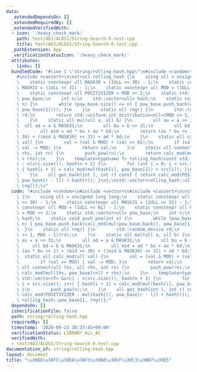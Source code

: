 ```yaml
---
data:
  _extendedDependsOn: []
  _extendedRequiredBy: []
  _extendedVerifiedWith:
  - icon: ':heavy_check_mark:'
    path: test/AOJ/ALDS1/String-Search-0.test.cpp
    title: test/AOJ/ALDS1/String-Search-0.test.cpp
  _pathExtension: hpp
  _verificationStatusIcon: ':heavy_check_mark:'
  attributes:
    links: []
  bundledCode: "#line 1 \"string/rolling-hash.hpp\"\n#include <random>\n#include <vector>\n\
    #include <cassert>\n\nstruct rolling_hash {\n    using ull = unsigned long long;\n\
    \    static constexpr ull MASK30 = (1ULL << 30) - 1;\n    static constexpr ull\
    \ MASK31 = (1ULL << 31) - 1;\n    static constexpr ull MOD = (1ULL << 61) - 1;\n\
    \    static constexpr ull POSITIVIZER = MOD << 2;\n    static std::vector<ull>\
    \ pow_base;\n    int n;\n    std::vector<ull> hash;\n    static void push_pow(int\
    \ n) {\n        while (pow_base.size() <= n) { pow_base.push_back(calc_mod(mul(pow_base.back(),\
    \ pow_base[1]))); }\n    }\n    static ull rng() {\n        std::random_device\
    \ rd;\n        return std::uniform_int_distribution<ull>(MOD >> 1, MOD - 1)(rd);\n\
    \    }\n    static ull mul(ull a, ull b) {\n        ull au = a >> 31;\n      \
    \  ull ad = a & MASK31;\n        ull bu = b >> 31;\n        ull bd = b & MASK31;\n\
    \        ull mid = ad * bu + au * bd;\n        return (au * bu << 1) + (mid >>\
    \ 30) + ((mid & MASK30) << 31) + ad * bd;\n    }\n    static ull calc_mod(ull\
    \ val) {\n        val = (val & MOD) + (val >> 61);\n        if (val >= MOD) {\
    \ val -= MOD; }\n        return val;\n    }\n    static ull connect(ull lhs, ull\
    \ rhs, int rn) {\n        push_pow(rn);\n        return calc_mod(mul(lhs, pow_base[rn])\
    \ + rhs);\n    }\n    template<typename T> rolling_hash(const std::vector<T> &src)\
    \ : n(src.size()), hash(n + 1) {\n        for (int i = 0; i < src.size(); i++)\
    \ { hash[i + 1] = calc_mod(mul(hash[i], pow_base[1]) + src[i]); }\n        push_pow(n);\n\
    \    }\n    ull get_hash(int l, int r) const { return calc_mod(POSITIVIZER - mul(hash[l],\
    \ pow_base[r - l]) + hash[r]); }\n};\nstd::vector<rolling_hash::ull> rolling_hash::pow_base{1,\
    \ rng()};\n"
  code: "#include <random>\n#include <vector>\n#include <cassert>\n\nstruct rolling_hash\
    \ {\n    using ull = unsigned long long;\n    static constexpr ull MASK30 = (1ULL\
    \ << 30) - 1;\n    static constexpr ull MASK31 = (1ULL << 31) - 1;\n    static\
    \ constexpr ull MOD = (1ULL << 61) - 1;\n    static constexpr ull POSITIVIZER\
    \ = MOD << 2;\n    static std::vector<ull> pow_base;\n    int n;\n    std::vector<ull>\
    \ hash;\n    static void push_pow(int n) {\n        while (pow_base.size() <=\
    \ n) { pow_base.push_back(calc_mod(mul(pow_base.back(), pow_base[1]))); }\n  \
    \  }\n    static ull rng() {\n        std::random_device rd;\n        return std::uniform_int_distribution<ull>(MOD\
    \ >> 1, MOD - 1)(rd);\n    }\n    static ull mul(ull a, ull b) {\n        ull\
    \ au = a >> 31;\n        ull ad = a & MASK31;\n        ull bu = b >> 31;\n   \
    \     ull bd = b & MASK31;\n        ull mid = ad * bu + au * bd;\n        return\
    \ (au * bu << 1) + (mid >> 30) + ((mid & MASK30) << 31) + ad * bd;\n    }\n  \
    \  static ull calc_mod(ull val) {\n        val = (val & MOD) + (val >> 61);\n\
    \        if (val >= MOD) { val -= MOD; }\n        return val;\n    }\n    static\
    \ ull connect(ull lhs, ull rhs, int rn) {\n        push_pow(rn);\n        return\
    \ calc_mod(mul(lhs, pow_base[rn]) + rhs);\n    }\n    template<typename T> rolling_hash(const\
    \ std::vector<T> &src) : n(src.size()), hash(n + 1) {\n        for (int i = 0;\
    \ i < src.size(); i++) { hash[i + 1] = calc_mod(mul(hash[i], pow_base[1]) + src[i]);\
    \ }\n        push_pow(n);\n    }\n    ull get_hash(int l, int r) const { return\
    \ calc_mod(POSITIVIZER - mul(hash[l], pow_base[r - l]) + hash[r]); }\n};\nstd::vector<rolling_hash::ull>\
    \ rolling_hash::pow_base{1, rng()};"
  dependsOn: []
  isVerificationFile: false
  path: string/rolling-hash.hpp
  requiredBy: []
  timestamp: '2020-09-23 16:37:45+09:00'
  verificationStatus: LIBRARY_ALL_AC
  verifiedWith:
  - test/AOJ/ALDS1/String-Search-0.test.cpp
documentation_of: string/rolling-hash.hpp
layout: document
title: "\u30ED\u30FC\u30EA\u30F3\u30B0\u30CF\u30C3\u30B7\u30E5"
---
```


